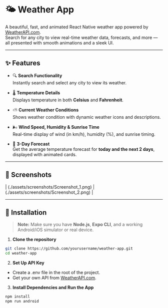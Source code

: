 # 🌤️ Weather App

A beautiful, fast, and animated React Native weather app powered by [WeatherAPI.com](https://www.weatherapi.com/).  
Search for any city to view real-time weather data, forecasts, and more — all presented with smooth animations and a sleek UI.

---

## ✨ Features

- 🔍 **Search Functionality**  
  Instantly search and select any city to view its weather.

- 🌡️ **Temperature Details**  
  Displays temperature in both **Celsius** and **Fahrenheit**.

- ⛅ **Current Weather Conditions**  
  Shows weather condition with dynamic weather icons and descriptions.

- 🌬️ **Wind Speed, Humidity & Sunrise Time**  
  Real-time display of wind (in km/h), humidity (%), and sunrise timing.

- 📅 **3-Day Forecast**  
  Get the average temperature forecast for **today and the next 2 days**, displayed with animated cards.

---

## 📸 Screenshots

| (./assets/screenshots/Screenshot_1.png) | (./assets/screenshots/Screenshot_2.png) |

---

## 🚀 Installation

> **Note:** Make sure you have **Node.js**, **Expo CLI**, and a working Android/iOS simulator or real device.

1. **Clone the repository**

```bash
git clone https://github.com/yourusername/weather-app.git
cd weather-app
```

2. **Set Up API Key**
- Create a .env file in the root of the project.
- Get your own API from [WeatherAPI.com](https://www.weatherapi.com/).

3. **Install Dependencies and Run the App**
```bash
npm install
npm run android
```



